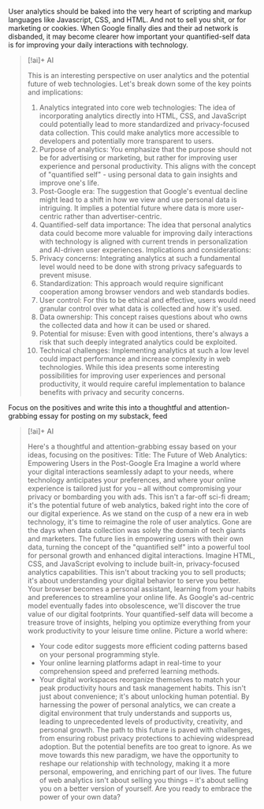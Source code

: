 User analytics should be baked into the very heart of scripting and markup languages like Javascript, CSS, and HTML. And not to sell you shit, or for marketing or cookies. When Google finally dies and their ad network is disbanded, it may become clearer how important your quantified-self data is for improving your daily interactions with technology.
> [!ai]+ AI
>
> This is an interesting perspective on user analytics and the potential future of web technologies. Let's break down some of the key points and implications:
> 1. Analytics integrated into core web technologies:
> The idea of incorporating analytics directly into HTML, CSS, and JavaScript could potentially lead to more standardized and privacy-focused data collection. This could make analytics more accessible to developers and potentially more transparent to users.
> 2. Purpose of analytics:
> You emphasize that the purpose should not be for advertising or marketing, but rather for improving user experience and personal productivity. This aligns with the concept of "quantified self" - using personal data to gain insights and improve one's life.
> 3. Post-Google era:
> The suggestion that Google's eventual decline might lead to a shift in how we view and use personal data is intriguing. It implies a potential future where data is more user-centric rather than advertiser-centric.
> 4. Quantified-self data importance:
> The idea that personal analytics data could become more valuable for improving daily interactions with technology is aligned with current trends in personalization and AI-driven user experiences.
> Implications and considerations:
> 1. Privacy concerns: Integrating analytics at such a fundamental level would need to be done with strong privacy safeguards to prevent misuse.
> 2. Standardization: This approach would require significant cooperation among browser vendors and web standards bodies.
> 3. User control: For this to be ethical and effective, users would need granular control over what data is collected and how it's used.
> 4. Data ownership: This concept raises questions about who owns the collected data and how it can be used or shared.
> 5. Potential for misuse: Even with good intentions, there's always a risk that such deeply integrated analytics could be exploited.
> 6. Technical challenges: Implementing analytics at such a low level could impact performance and increase complexity in web technologies.
> While this idea presents some interesting possibilities for improving user experiences and personal productivity, it would require careful implementation to balance benefits with privacy and security concerns.

Focus on the positives and write this into a thoughtful and attention-grabbing essay for posting on my substack, feed
> [!ai]+ AI
>
> Here's a thoughtful and attention-grabbing essay based on your ideas, focusing on the positives:
> Title: The Future of Web Analytics: Empowering Users in the Post-Google Era
> Imagine a world where your digital interactions seamlessly adapt to your needs, where technology anticipates your preferences, and where your online experience is tailored just for you – all without compromising your privacy or bombarding you with ads. This isn't a far-off sci-fi dream; it's the potential future of web analytics, baked right into the core of our digital experience.
> As we stand on the cusp of a new era in web technology, it's time to reimagine the role of user analytics. Gone are the days when data collection was solely the domain of tech giants and marketers. The future lies in empowering users with their own data, turning the concept of the "quantified self" into a powerful tool for personal growth and enhanced digital interactions.
> Imagine HTML, CSS, and JavaScript evolving to include built-in, privacy-focused analytics capabilities. This isn't about tracking you to sell products; it's about understanding your digital behavior to serve you better. Your browser becomes a personal assistant, learning from your habits and preferences to streamline your online life.
> As Google's ad-centric model eventually fades into obsolescence, we'll discover the true value of our digital footprints. Your quantified-self data will become a treasure trove of insights, helping you optimize everything from your work productivity to your leisure time online.
> Picture a world where:
> - Your code editor suggests more efficient coding patterns based on your personal programming style.
> - Your online learning platforms adapt in real-time to your comprehension speed and preferred learning methods.
> - Your digital workspaces reorganize themselves to match your peak productivity hours and task management habits.
> This isn't just about convenience; it's about unlocking human potential. By harnessing the power of personal analytics, we can create a digital environment that truly understands and supports us, leading to unprecedented levels of productivity, creativity, and personal growth.
> The path to this future is paved with challenges, from ensuring robust privacy protections to achieving widespread adoption. But the potential benefits are too great to ignore. As we move towards this new paradigm, we have the opportunity to reshape our relationship with technology, making it a more personal, empowering, and enriching part of our lives.
> The future of web analytics isn't about selling you things – it's about selling you on a better version of yourself. Are you ready to embrace the power of your own data?
